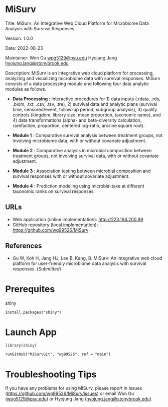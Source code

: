 # MiSurv

Title: MiSurv: An Integrative Web Cloud Platform for Microbiome Data Analysis with Survival Responses

Version: 1.0.0

Date: 2022-08-23

Maintainer: Won Gu <wpg5129@psu.edu> Hyojung Jang <hyojung.jang@stonybrook.edu> 

Description: MiSurv is an integrative web cloud platform for processing, analyzing and visualizing microbiome data with survival responses. MiSurv consists of a data processing module and following four data analytic modules as follows.

* **Data Processing** : Interactive procedures for 1) data inputs (.rdata, .rds, .biom, .txt, .csv, .tsv, .tre), 2) survival data and analytic plans (survival time, censored/event, follow-up period, subgroup analysis), 3) quality controls (kingdom, library size, mean proportion, taxonomic name), and 4) data transformations (alpha- and beta-diversity calculation, rarefaction, proportion, centered log-ratio, arcsine square root).

* **Module 1** : Comparative survival analysis between treatment groups, not involving microbiome data, with or without covariate adjustment.

* **Module 2** : Comparative analysis in microbial composition between treatment groups, not involving survival data, with or without covariate adjustment.

* **Module 3** : Association testing between microbial composition and survival responses with or without covariate adjustment.

* **Module 4** : Prediction modeling using microbial taxa at different taxonomic ranks on survival responses.


## URLs

* Web application (online implementation): http://223.194.200.99
* GitHub repository (local implementation): https://github.com/wg99526/MiSurv
 
## References

* Gu W, Koh H, Jang HJ, Lee B, Kang, B. MiSurv: An integrative web cloud platform for user-friendly microbiome data analysis with survival responses. (*_Submitted_*)

# Prerequites

shiny
```
install.packages("shiny")
```

# Launch App

```
library(shiny)

runGitHub("MiSurvGit", "wg99526", ref = "main")
```

# Troubleshooting Tips

If you have any problems for using MiSurv, please report in Issues (https://github.com/wg99526/MiSurv/issues) or email Won Gu (wpg5129@psu.edu) or Hyojung Jang (hyojung.jang@stonybrook.edu). 
